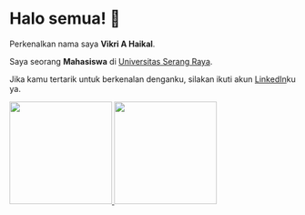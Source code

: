 # Halo semua! 👋

Perkenalkan nama saya **Vikri A Haikal**.<br>

Saya seorang **Mahasiswa** di [Universitas Serang Raya](https://unsera.ac.id/).<br>

Jika kamu tertarik untuk berkenalan denganku, silakan ikuti akun [LinkedIn](https://www.linkedin.com/in/vikriahaikal/)ku ya.

<p align="left">
<a href="https://github.com/VikriAHaikal">
  <img height="180em" src="https://github-readme-stats-eight-theta.vercel.app/api?username=VikriAHaikal&show_icons=true&theme=algolia&include_all_commits=true&count_private=true"/>
  <img height="180em" src="https://github-readme-stats-eight-theta.vercel.app/api/top-langs/?username=VikriAHaikal&layout=compact&theme=algolia"/>
</a>
</p>

